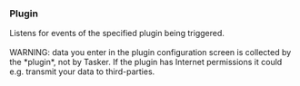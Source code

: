 ### Plugin

Listens for events of the specified plugin being triggered.\
\
WARNING: data you enter in the plugin configuration screen is collected
by the \*plugin\*, not by Tasker. If the plugin has Internet permissions
it could e.g. transmit your data to third-parties.
